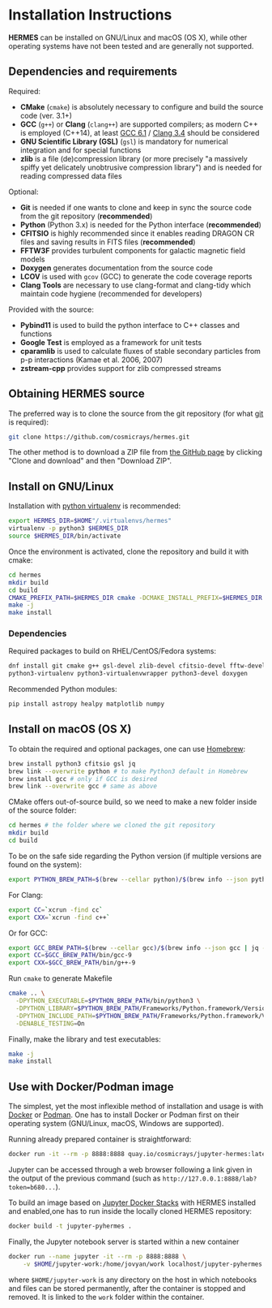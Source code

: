 # Installation Instructions

**HERMES** can be installed on GNU/Linux and macOS (OS X), while other operating systems have not been tested and are generally not supported.

## Dependencies and requirements

Required:
- **CMake** (`cmake`) is absolutely necessary to configure and build the source code (ver. 3.1+)
- **GCC** (`g++`) or **Clang** (`clang++`) are supported compilers; as modern C++ is employed (C++14), at least [GCC 6.1](https://gcc.gnu.org/projects/cxx-status.html#cxx14) / [Clang 3.4](https://clang.llvm.org/cxx_status.html) should be considered
- **GNU Scientific Library (GSL)** (`gsl`) is mandatory for numerical integration and for special functions
- **zlib** is a file (de)compression library (or more precisely "a massively spiffy yet delicately unobtrusive compression library") and is needed for reading compressed data files

Optional:
- **Git** is needed if one wants to clone and keep in sync the source code from the git repository (**recommended**)
- **Python** (Python 3.x) is needed for the Python interface (**recommended**)
- **CFITSIO** is highly recommended since it enables reading DRAGON CR files and saving results in FITS files (**recommended**)
- **FFTW3F** provides turbulent components for galactic magnetic field models
- **Doxygen** generates documentation from the source code
- **LCOV** is used with `gcov` (GCC) to generate the code coverage reports
- **Clang Tools** are necessary to use clang-format and clang-tidy which maintain code hygiene (recommended for developers)

Provided with the source:
- **Pybind11** is used to build the python interface to C++ classes and functions
- **Google Test** is employed as a framework for unit tests
- **cparamlib** is used to calculate fluxes of stable secondary particles from p-p interactions (Kamae et al. 2006, 2007)
- **zstream-cpp** provides support for zlib compressed streams

## Obtaining HERMES source

The preferred way is to clone the source from the git repository (for what [git](https://git-scm.com/book/en/v2) is required):

```sh
git clone https://github.com/cosmicrays/hermes.git
```

The other method is to download a ZIP file from [the GitHub page](https://github.com/cosmicrays/hermes) by clicking "Clone and download" and then "Download ZIP".

## Install on GNU/Linux

Installation with [python virtualenv](https://virtualenv.pypa.io) is recommended:

```sh
export HERMES_DIR=$HOME"/.virtualenvs/hermes"
virtualenv -p python3 $HERMES_DIR
source $HERMES_DIR/bin/activate
```

Once the environment is activated, clone the repository and build it with cmake:

```sh
cd hermes
mkdir build
cd build
CMAKE_PREFIX_PATH=$HERMES_DIR cmake -DCMAKE_INSTALL_PREFIX=$HERMES_DIR -DENABLE_TESTING=On ..
make -j
make install
```

### Dependencies
Required packages to build on RHEL/CentOS/Fedora systems:

```sh
dnf install git cmake g++ gsl-devel zlib-devel cfitsio-devel fftw-devel \
python3-virtualenv python3-virtualenvwrapper python3-devel doxygen
```

Recommended Python modules:

```sh
pip install astropy healpy matplotlib numpy
```

## Install on macOS (OS X)

To obtain the required and optional packages, one can use [Homebrew](https://brew.sh):

```sh
brew install python3 cfitsio gsl jq
brew link --overwrite python # to make Python3 default in Homebrew
brew install gcc # only if GCC is desired
brew link --overwrite gcc # same as above
```

CMake offers out-of-source build, so we need to make a new folder inside of the source folder:

```sh
cd hermes # the folder where we cloned the git repository
mkdir build
cd build
```

To be on the safe side regarding the Python version (if multiple versions are found on the system):

```sh
export PYTHON_BREW_PATH=$(brew --cellar python)/$(brew info --json python | jq -r '.[0].installed[0].version');
```

For Clang:

```sh                
export CC=`xcrun -find cc`
export CXX=`xcrun -find c++`
```

Or for GCC:

```sh
export GCC_BREW_PATH=$(brew --cellar gcc)/$(brew info --json gcc | jq -r '.[0].installed[0].version');
export CC=$GCC_BREW_PATH/bin/gcc-9
export CXX=$GCC_BREW_PATH/bin/g++-9
```

Run `cmake` to generate Makefile

```sh
cmake .. \
  -DPYTHON_EXECUTABLE=$PYTHON_BREW_PATH/bin/python3 \
  -DPYTHON_LIBRARY=$PYTHON_BREW_PATH/Frameworks/Python.framework/Versions/3.7/lib/libpython3.7.dylib \
  -DPYTHON_INCLUDE_PATH=$PYTHON_BREW_PATH/Frameworks/Python.framework/Versions/3.7/include \
  -DENABLE_TESTING=On
```

Finally, make the library and test executables:

```sh
make -j
make install
```

## Use with Docker/Podman image

The simplest, yet the most inflexible method of installation and usage
is with [Docker](https://www.docker.com) or  [Podman](https://podman.io).
One has to install Docker or Podman first on their operating
system (GNU/Linux, macOS, Windows are supported).

Running already prepared container is straightforward:

```sh
docker run -it --rm -p 8888:8888 quay.io/cosmicrays/jupyter-hermes:latest
```

Jupyter can be accessed through a web browser following a link
given in the output of the previous command (such as `http://127.0.0.1:8888/lab?token=b680...`).

To build an image based on [Jupyter Docker Stacks](https://jupyter-docker-stacks.readthedocs.io/en/latest/index.html)
with HERMES installed and enabled,one has to run inside
the locally cloned HERMES repository:

```sh
docker build -t jupyter-pyhermes .
```

Finally, the Jupyter notebook server is started within a new container

```sh
docker run --name jupyter -it --rm -p 8888:8888 \
    -v $HOME/jupyter-work:/home/jovyan/work localhost/jupyter-pyhermes:latest
```

where `$HOME/jupyter-work` is any directory on the host in which notebooks
and files can be stored permanently, after the container is stopped and removed.
It is linked to the `work` folder within the container.
